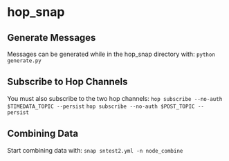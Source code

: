 # hop_snap


## Generate Messages
Messages can be generated while in the hop_snap directory with:
`python generate.py`

## Subscribe to Hop Channels
You must also subscribe to the two hop channels:
`hop subscribe --no-auth $TIMEDATA_TOPIC --persist`
`hop subscribe --no-auth $POST_TOPIC --persist`

## Combining Data
Start combining data with:
`snap sntest2.yml -n node_combine`
